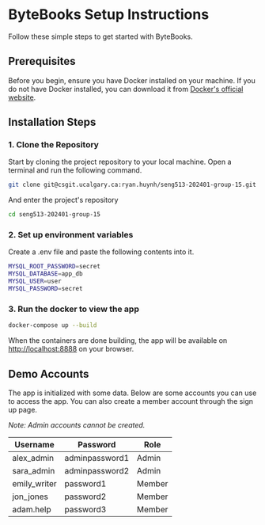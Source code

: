 # ByteBooks Setup Instructions

Follow these simple steps to get started with ByteBooks.

## Prerequisites

Before you begin, ensure you have Docker installed on your machine. If you do not have Docker installed, you can download it from [Docker's official website](https://www.docker.com/get-started).


## Installation Steps

### 1. Clone the Repository

Start by cloning the project repository to your local machine. Open a terminal and run the following command.

```bash
git clone git@csgit.ucalgary.ca:ryan.huynh/seng513-202401-group-15.git
```

And enter the project's repository

```bash
cd seng513-202401-group-15
```
### 2. Set up environment variables
Create a .env file and paste the following contents into it. 
```bash
MYSQL_ROOT_PASSWORD=secret
MYSQL_DATABASE=app_db
MYSQL_USER=user
MYSQL_PASSWORD=secret
```
### 3. Run the docker to view the app

```bash
docker-compose up --build
```
When the containers are done building, the app will be available on [http://localhost:8888](http://localhost:8888) on your browser. 

## Demo Accounts

The app is initialized with some data. Below are some accounts you can use to access the app. You can also create a member account through the sign up page.

*Note: Admin accounts cannot be created.*

| Username  | Password  | Role    |
|-----------|-----------|---------|
| alex_admin     | adminpassword1 | Admin |
| sara_admin     | adminpassword2 | Admin |
| emily_writer     | password1 | Member |
| jon_jones     | password2 | Member |
| adam.help     | password3 | Member |
